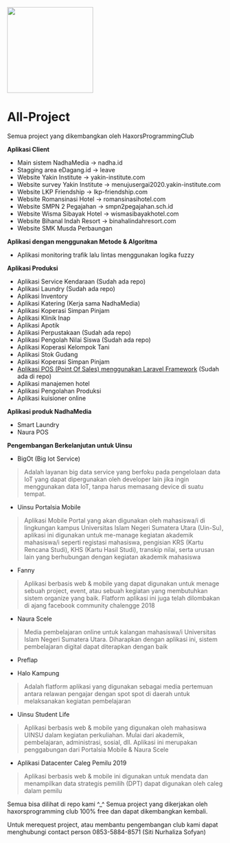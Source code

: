 <img src='https://haxors.or.id/img/logo_club.png' width='200'>

# All-Project
Semua project yang dikembangkan oleh HaxorsProgrammingClub

<strong> Aplikasi Client</strong>
- Main sistem NadhaMedia -> nadha.id
- Stagging area eDagang.id -> leave
- Website Yakin Institute -> yakin-institute.com
- Website survey Yakin Institute -> menujusergai2020.yakin-institute.com
- Website LKP Friendship -> lkp-friendship.com
- Website Romansinasi Hotel -> romansinasihotel.com
- Website SMPN 2 Pegajahan -> smpn2pegajahan.sch.id
- Website Wisma Sibayak Hotel -> wismasibayakhotel.com
- Website Bihanal Indah Resort -> binahalindahresort.com
- Website SMK Musda Perbaungan

<strong> Aplikasi dengan menggunakan Metode & Algoritma</strong>
- Aplikasi monitoring trafik lalu lintas menggunakan logika fuzzy

<strong> Aplikasi Produksi </strong>

- Aplikasi Service Kendaraan (Sudah ada repo)
- Aplikasi Laundry (Sudah ada repo)
- Aplikasi Inventory
- Aplikasi Katering (Kerja sama NadhaMedia)
- Aplikasi Koperasi Simpan Pinjam
- Aplikasi Klinik Inap
- Aplikasi Apotik
- Aplikasi Perpustakaan (Sudah ada repo)
- Aplikasi Pengolah Nilai Siswa (Sudah ada repo)
- Aplikasi Koperasi Kelompok Tani
- Aplikasi Stok Gudang
- Aplikasi Koperasi Simpan Pinjam
- <a href='https://github.com/haxorsprogramming/Point-Of-Sales'>Aplikasi POS (Point Of Sales) menggunakan Laravel Framework</a> (Sudah ada di repo)
- Aplikasi manajemen hotel
- Aplikasi Pengolahan Produksi
- Aplikasi kuisioner online

<strong> Aplikasi produk NadhaMedia </strong>

- Smart Laundry
- Naura POS

<strong> Pengembangan Berkelanjutan untuk Uinsu</strong>

- BigOt (Big Iot Service)
> Adalah layanan big data service yang berfoku pada pengelolaan data IoT yang dapat dipergunakan oleh developer lain jika ingin menggunakan data IoT, tanpa harus memasang device di suatu tempat.

- Uinsu Portalsia Mobile
> Aplikasi Mobile Portal yang akan digunakan oleh mahasiswa/i di lingkungan kampus Universitas Islam Negeri Sumatera Utara (Uin-Su), aplikasi ini digunakan untuk me-manage kegiatan akademik mahasiswa/i seperti registasi mahasiswa, pengisian KRS (Kartu Rencana Studi), KHS (Kartu Hasil Studi), transkip nilai, serta urusan lain yang berhubungan dengan kegiatan akademik mahasiswa  

- Fanny
> Aplikasi berbasis web & mobile yang dapat digunakan untuk menage sebuah project, event, atau sebuah kegiatan yang membutuhkan sistem organize yang baik. Flatform aplikasi ini juga telah dilombakan di ajang facebook community chalengge 2018

- Naura Scele
> Media pembelajaran online untuk kalangan mahasiswa/i Universitas Islam Negeri Sumatera Utara. Diharapkan dengan aplikasi ini, sistem pembelajaran digital dapat diterapkan dengan baik

- Preflap

- Halo Kampung
> Adalah flatform aplikasi yang digunakan sebagai media pertemuan antara relawan pengajar dengan spot spot di daerah untuk melaksanakan kegiatan pembelajaran

- Uinsu Student Life
> Aplikasi berbasis web & mobile yang digunakan oleh mahasiswa UINSU dalam kegiatan perkuliahan. Mulai dari akademik, pembelajaran, administrasi, sosial, dll. Aplikasi ini merupakan penggabungan dari Portalsia Mobile & Naura Scele

- Aplikasi Datacenter Caleg Pemilu 2019
> Aplikasi berbasis web & mobile ini digunakan untuk mendata dan menampilkan data strategis pemilih (DPT) dapat digunakan oleh caleg dalam pemilu

Semua bisa dilihat di repo kami ^_^
Semua project yang dikerjakan oleh haxorsprogramming club 100% free dan dapat dikembangkan kembali. 

Untuk merequest project, atau membantu pengembangan club kami dapat menghubungi contact person 0853-5884-8571 (Siti Nurhaliza Sofyan)

